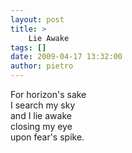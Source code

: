 ```yaml
---
layout: post
title: >
    Lie Awake
tags: []
date: 2009-04-17 13:32:00
author: pietro
---
```

For horizon's sake<br/>I search my sky<br/>and I lie awake<br/>closing my eye<br/>upon fear's spike.
